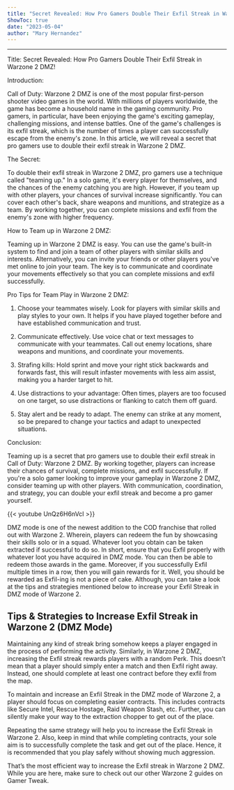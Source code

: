 ```yaml
---
title: "Secret Revealed: How Pro Gamers Double Their Exfil Streak in Warzone 2 DMZ!"
ShowToc: true 
date: "2023-05-04"
author: "Mary Hernandez"
---
```

*****
Title: Secret Revealed: How Pro Gamers Double Their Exfil Streak in Warzone 2 DMZ!

Introduction:

Call of Duty: Warzone 2 DMZ is one of the most popular first-person shooter video games in the world. With millions of players worldwide, the game has become a household name in the gaming community. Pro gamers, in particular, have been enjoying the game's exciting gameplay, challenging missions, and intense battles. One of the game's challenges is its exfil streak, which is the number of times a player can successfully escape from the enemy's zone. In this article, we will reveal a secret that pro gamers use to double their exfil streak in Warzone 2 DMZ.

The Secret:

To double their exfil streak in Warzone 2 DMZ, pro gamers use a technique called "teaming up." In a solo game, it's every player for themselves, and the chances of the enemy catching you are high. However, if you team up with other players, your chances of survival increase significantly. You can cover each other's back, share weapons and munitions, and strategize as a team. By working together, you can complete missions and exfil from the enemy's zone with higher frequency.

How to Team up in Warzone 2 DMZ:

Teaming up in Warzone 2 DMZ is easy. You can use the game's built-in system to find and join a team of other players with similar skills and interests. Alternatively, you can invite your friends or other players you've met online to join your team. The key is to communicate and coordinate your movements effectively so that you can complete missions and exfil successfully.

Pro Tips for Team Play in Warzone 2 DMZ:

1. Choose your teammates wisely. Look for players with similar skills and play styles to your own. It helps if you have played together before and have established communication and trust.

2. Communicate effectively. Use voice chat or text messages to communicate with your teammates. Call out enemy locations, share weapons and munitions, and coordinate your movements.

3. Strafing kills: Hold sprint and move your right stick backwards and forwards fast, this will result infaster movements with less aim assist, making you a harder target to hit.

4. Use distractions to your advantage: Often times, players are too focused on one target, so use distractions or flanking to catch them off guard.

5. Stay alert and be ready to adapt. The enemy can strike at any moment, so be prepared to change your tactics and adapt to unexpected situations.

Conclusion:

Teaming up is a secret that pro gamers use to double their exfil streak in Call of Duty: Warzone 2 DMZ. By working together, players can increase their chances of survival, complete missions, and exfil successfully. If you're a solo gamer looking to improve your gameplay in Warzone 2 DMZ, consider teaming up with other players. With communication, coordination, and strategy, you can double your exfil streak and become a pro gamer yourself.

{{< youtube UnQz6H6nVcI >}} 



DMZ mode is one of the newest addition to the COD franchise that rolled out with Warzone 2. Wherein, players can redeem the fun by showcasing their skills solo or in a squad. Whatever loot you obtain can be taken extracted if successful to do so. In short, ensure that you Exfil properly with whatever loot you have acquired in DMZ mode. You can then be able to redeem those awards in the game. Moreover, if you successfully Exfil multiple times in a row, then you will gain rewards for it. Well, you should be rewarded as Exfil-ing is not a piece of cake. Although, you can take a look at the tips and strategies mentioned below to increase your Exfil Streak in DMZ mode of Warzone 2.
 
## Tips & Strategies to Increase Exfil Streak in Warzone 2 (DMZ Mode)
 

 
Maintaining any kind of streak bring somehow keeps a player engaged in the process of performing the activity. Similarly, in Warzone 2 DMZ, increasing the Exfil streak rewards players with a random Perk. This doesn’t mean that a player should simply enter a match and then Exfil right away. Instead, one should complete at least one contract before they exfil from the map.
 
To maintain and increase an Exfil Streak in the DMZ mode of Warzone 2, a player should focus on completing easier contracts. This includes contracts like Secure Intel, Rescue Hostage, Raid Weapon Stash, etc. Further, you can silently make your way to the extraction chopper to get out of the place.
 
Repeating the same strategy will help you to increase the Exfil Streak in Warzone 2. Also, keep in mind that while completing contracts, your sole aim is to successfully complete the task and get out of the place. Hence, it is recommended that you play safely without showing much aggression.
 
That’s the most efficient way to increase the Exfil streak in Warzone 2 DMZ. While you are here, make sure to check out our other Warzone 2 guides on Gamer Tweak.




